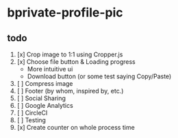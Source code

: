 # bprivate-profile-pic

## todo
1. [x] Crop image to 1:1 using Cropper.js
1. [x] Choose file button & Loading progress
    - More intuitive ui
    - Download button (or some test saying Copy/Paste)
1. [ ] Compress image
1. [ ] Footer (by whom, inspired by, etc.)
1. [ ] Social Sharing
1. [ ] Google Analytics
1. [ ] CircleCI
1. [ ] Testing
1. [x] Create counter on whole process time